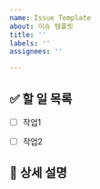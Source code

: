 ```yaml
---
name: Issue Template
about: 이슈 템플릿
title: ''
labels: ''
assignees: ''

---
```


## ✅ 할 일 목록

- [ ] 작업1  
- [ ] 작업2


## 📌 상세 설명
